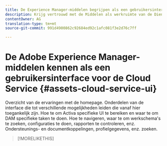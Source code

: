 ```yaml
---
title: De Experience Manager-middelen begrijpen als een gebruikersinterface voor de Cloud Service
description: Krijg vertrouwd met de Middelen als werkruimte van de Dienst van de Wolk, interface, en UI elementen.
contentOwner: AG
translation-type: tm+mt
source-git-commit: 991d4900862c92684ed92c1afc081f3e2d76c7ff

---
```



# De Adobe Experience Manager-middelen kennen als een gebruikersinterface voor de Cloud Service {#assets-cloud-service-ui}

<!--
TBD: Removing this article for now from TOC.
Need to rewrite this getting started content post-GA.

-->

Overzicht van de ervaringen met de homepage.
Onderdelen van de interface die tot verschillende mogelijkheden leiden die vanaf hier toegankelijk zijn.
Hoe te om Activa specifieke UI te bereiken en waar te om DAM specifieke taken te doen.
Hoe te navigeren, waar te om werkschema&#39;s te zoeken, configuraties te doen, rapporten te controleren, enz.
Ondersteunings- en documentkoppelingen, profielgegevens, enz. zoeken.

>[!MORELIKETHIS]


